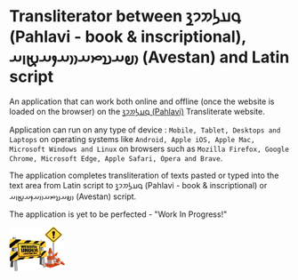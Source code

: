 # Transliterator between 𐭯𐭠𐭫𐭮𐭩𐭪 (Pahlavi - book & inscriptional), 𐬎𐬞𐬀𐬯𐬙𐬀𐬎𐬎𐬀𐬐𐬀𐬉𐬥𐬀 (Avestan) and Latin script
An application that can work both online and offline (once the website is loaded on the browser) on the [𐭯𐭠𐭫𐭮𐭩𐭪 (Pahlavi)](https://vyshantha.github.io/latinpahlavitransliterate/) Transliterate website.

Application can run on any type of device : ```Mobile, Tablet, Desktops and Laptops``` on operating systems like ```Android, Apple iOS, Apple Mac, Microsoft Windows and Linux``` on browsers such as ```Mozilla Firefox, Google Chrome, Microsoft Edge, Apple Safari, Opera and Brave```.

The application completes transliteration of texts pasted or typed into the text area from Latin script to 𐭯𐭠𐭫𐭮𐭩𐭪 (Pahlavi - book & inscriptional) or 𐬎𐬞𐬀𐬯𐬙𐬀𐬎𐬎𐬀𐬐𐬀𐬉𐬥𐬀 (Avestan) script.

The application is yet to be perfected - "Work In Progress!" 

  <img src="https://github.com/Vyshantha/multiscripteditor/blob/main/editorClient/src/assets/images/keyboard_to_construct.png" data-canonical-src="https://github.com/Vyshantha/multiscripteditor/blob/main/editorClient/src/assets/images/keyboard_to_construct.png" width="100" height="80" />
